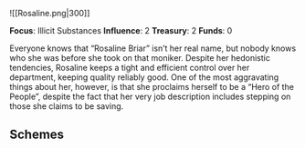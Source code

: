 ![[Rosaline.png|300]]

**Focus**: Illicit Substances 
**Influence**: 2 
**Treasury**: 2 
**Funds**: 0 

Everyone knows that “Rosaline Briar” isn’t her real name, but nobody knows who she was before she took on that moniker. Despite her hedonistic tendencies, Rosaline keeps a tight and efficient control over her department, keeping quality reliably good. One of the most aggravating things about her, however, is that she proclaims herself to be a “Hero of the People”, despite the fact that her very job description includes stepping on those she claims to be saving.

__**Schemes**__
- 